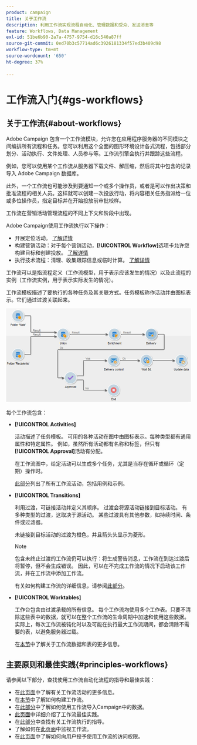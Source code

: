 ```yaml
---
product: campaign
title: 关于工作流
description: 利用工作流实现流程自动化、管理数据和受众、发送消息等
feature: Workflows, Data Management
exl-id: 51be6b90-2a7a-4757-9754-d16c540a87ff
source-git-commit: 0ed70b3c57714ad6c3926181334f57ed3b409d98
workflow-type: tm+mt
source-wordcount: '650'
ht-degree: 37%

---
```


# 工作流入门{#gs-workflows}



## 关于工作流{#about-workflows}

Adobe Campaign 包含一个工作流模块，允许您在应用程序服务器的不同模块之间编排所有流程和任务。您可以利用这个全面的图形环境设计各式流程，包括部分划分、活动执行、文件处理、人员参与等。工作流引擎会执行并跟踪这些流程。

例如，您可以使用某个工作流从服务器下载文件、解压缩，然后将其中包含的记录导入 Adobe Campaign 数据库。

此外，一个工作流也可能涉及到要通知一个或多个操作员，或者是可以作出决策和批准流程的相关人员。这样就可以创建一次投放行动，将内容相关任务指派给一位或多位操作员，指定目标并在开始投放前审批校样。

工作流在营销活动管理流程的不同上下文和阶段中出现。

Adobe Campaign使用工作流执行以下操作：

* 开展定位活动。 [了解详情](building-a-workflow.md#implementation-steps-)
* 构建营销活动：对于每个营销活动，**[!UICONTROL Workflow]**&#x200B;选项卡允许您构建目标和创建投放。 [了解详情](building-a-workflow.md#campaign-workflows)
* 执行技术流程：清理、收集跟踪信息或临时计算。 [了解详情](building-a-workflow.md#technical-workflows)

工作流可以是指流程定义（工作流模型，用于表示应该发生的情况）以及此流程的实例（工作流实例，用于表示实际发生的情况）。

工作流模板描述了要执行的各种任务及其关联方式。任务模板称作活动并由图标表示。它们通过过渡关联起来。

![](assets/example1.png)

每个工作流包含：

* **[!UICONTROL Activities]**

  活动描述了任务模板。 可用的各种活动在图中由图标表示。每种类型都有通用属性和特定属性。 例如，虽然所有活动都有名称和标签，但只有&#x200B;**[!UICONTROL Approval]**&#x200B;活动有分配。

  在工作流图中，给定活动可以生成多个任务，尤其是当存在循环或循环（定期）操作时。

  [此部分](about-activities.md)列出了所有工作流活动，包括用例和示例。

* **[!UICONTROL Transitions]**

  利用过渡，可链接活动并定义其顺序。 过渡会将源活动链接到目标活动。 有多种类型的过渡，这取决于源活动。 某些过渡具有其他参数，如持续时间、条件或过滤器。

  未链接到目标活动的过渡为橙色，并且箭头头显示为菱形。

  >[!NOTE]
  >
  >包含未终止过渡的工作流仍可以执行：将生成警告消息，工作流在到达过渡后将暂停，但不会生成错误。 因此，可以在不完成工作流的情况下启动该工作流，并在工作流中添加工作流。

  有关如何构建工作流的详细信息，请参阅[此部分](building-a-workflow.md)。

* **[!UICONTROL Worktables]**

  工作台包含由过渡承载的所有信息。 每个工作流均使用多个工作表。只要不清除这些表中的数据，就可以在整个工作流的生命周期中加速和使用这些数据。 实际上，每次工作流被钝化时以及可能在执行最大工作流期间，都会清除不需要的表，以避免服务器过载。

  在[本节](how-to-use-workflow-data.md)中了解关于工作流数据和表的更多信息。

## 主要原则和最佳实践{#principles-workflows}

请参阅以下部分，查找使用工作流自动化流程的指导和最佳实践：

* 在[此页面](how-to-use-workflow-data.md)中了解有关工作流活动的更多信息。
* 在[本节](building-a-workflow.md)中了解如何构建工作流。
* 在[此部分](../../platform/using/import-export-workflows.md)中了解如何使用工作流导入Campaign中的数据。
* [此页面](workflow-best-practices.md)中详细介绍了工作流最佳实践。
* 在[此部分](starting-a-workflow.md)中查找有关工作流执行的指导。
* 了解如何在[此页面](monitoring-workflow-execution.md)中监视工作流。
* 在[此页面](managing-rights.md)中了解如何向用户授予使用工作流的访问权限。
